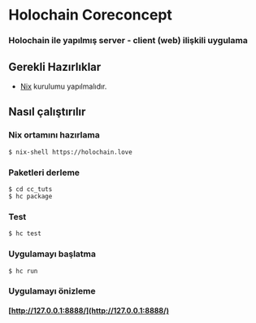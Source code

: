 # Holochain Coreconcept

### Holochain ile yapılmış server - client (web) ilişkili uygulama

## Gerekli Hazırlıklar

* [Nix](https://nixos.org/) kurulumu yapılmalıdır.

## Nasıl çalıştırılır

### Nix ortamını hazırlama

``` console
$ nix-shell https://holochain.love
```

### Paketleri derleme

``` console
$ cd cc_tuts
$ hc package
```

### Test

``` console
$ hc test
```

### Uygulamayı başlatma

``` console
$ hc run
```

### Uygulamayı önizleme

#### [http://127.0.0.1:8888/](http://127.0.0.1:8888/)
